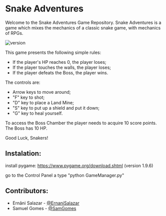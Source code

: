 # Snake Adventures

Welcome to the Snake Adventures Game Repository. Snake Adventures is a game which mixes the mechanics of a classic snake game, with mechanics of RPGs.

![version](https://img.shields.io/badge/version-2.0.0-red)

This game presents the following simple rules:
  - If the player's HP reaches 0, the player loses;
  - If the player touches the walls, the player loses;
  - If the player defeats the Boss, the player wins.

The controls are:
  - Arrow keys to move around;
  - "F" key to shot;
  - "D" key to place a Land Mine;
  - "S" key to put up a shield and put it down;
  - "G" key to heal yourself.

To access the Boss Chamber the player needs to acquire 10 score points.
The Boss has 10 HP.

Good Luck, Snakers!

## Instalation:

install pygame: https://www.pygame.org/download.shtml (version 1.9.6)

go to the Control Panel a type "python GameManager.py"


## Contributors:
- Ernâni Salazar - [@ErnaniSalazar](https://github.com/ErnaniSalazar)
- Samuel Gomes - [@SamGomes](https://github.com/SamGomes)
